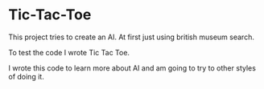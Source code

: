 # Tic-Tac-Toe

This project tries to create an AI.
At first just using british museum search.

To test the code I wrote Tic Tac Toe.


I wrote this code to learn more about AI and am going to try
to other styles of doing it.

